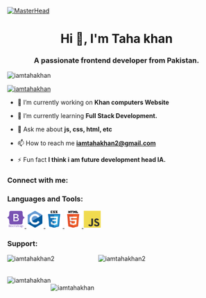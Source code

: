 [![MasterHead](https://previews.123rf.com/images/rastudio/rastudio1809/rastudio180900374/108233116-front-end-development-it-header-or-footer-banner.jpg)](https://rishavchanda.io)

<h1 align="center">Hi 👋, I'm Taha khan</h1>
<h3 align="center">A passionate frontend developer from Pakistan.</h3>
<img align="right" width="400" src"https://cdn.videoplasty.com/animation/chill-coding-programming-lo-fi-animation-stock-animation-21874-1280x720.jpg">

<p align="left"> <img src="https://komarev.com/ghpvc/?username=iamtahakhan&label=Profile%20views&color=0e75b6&style=flat" alt="iamtahakhan" /> </p>

<p align="left"> <a href="https://github.com/ryo-ma/github-profile-trophy"><img src="https://github-profile-trophy.vercel.app/?username=iamtahakhan" alt="iamtahakhan" /></a> </p>

- 🔭 I’m currently working on **Khan computers Website**

- 🌱 I’m currently learning **Full Stack Development.**

- 💬 Ask me about **js, css, html, etc**

- 📫 How to reach me **iamtahakhan2@gmail.com**

- ⚡ Fun fact **I think i am future development head IA.**

<h3 align="left">Connect with me:</h3>
<p align="left">
</p>

<h3 align="left">Languages and Tools:</h3>
<p align="left"> <a href="https://getbootstrap.com" target="_blank" rel="noreferrer"> <img src="https://raw.githubusercontent.com/devicons/devicon/master/icons/bootstrap/bootstrap-plain-wordmark.svg" alt="bootstrap" width="40" height="40"/> </a> <a href="https://www.cprogramming.com/" target="_blank" rel="noreferrer"> <img src="https://raw.githubusercontent.com/devicons/devicon/master/icons/c/c-original.svg" alt="c" width="40" height="40"/> </a> <a href="https://www.w3schools.com/css/" target="_blank" rel="noreferrer"> <img src="https://raw.githubusercontent.com/devicons/devicon/master/icons/css3/css3-original-wordmark.svg" alt="css3" width="40" height="40"/> </a> <a href="https://www.w3.org/html/" target="_blank" rel="noreferrer"> <img src="https://raw.githubusercontent.com/devicons/devicon/master/icons/html5/html5-original-wordmark.svg" alt="html5" width="40" height="40"/> </a> <a href="https://developer.mozilla.org/en-US/docs/Web/JavaScript" target="_blank" rel="noreferrer"> <img src="https://raw.githubusercontent.com/devicons/devicon/master/icons/javascript/javascript-original.svg" alt="javascript" width="40" height="40"/> </a> </p>


<h3 align="left">Support:</h3>
<p><a href="https://www.buymeacoffee.com/iamtahakhan2"> <img align="left" src="https://cdn.buymeacoffee.com/buttons/v2/default-yellow.png" height="50" width="210" alt="iamtahakhan2" /></a><a href="https://ko-fi.com/iamtahakhan2"> <img align="left" src="https://cdn.ko-fi.com/cdn/kofi3.png?v=3" height="50" width="210" alt="iamtahakhan2" /></a></p><br><br>


<p><img align="left" src="https://github-readme-stats.vercel.app/api/top-langs?username=iamtahakhan&show_icons=true&locale=en&layout=compact" alt="iamtahakhan" /></p>

<p>&nbsp;<img align="center" src="https://github-readme-stats.vercel.app/api?username=iamtahakhan&show_icons=true&locale=en" alt="iamtahakhan" /></p>



